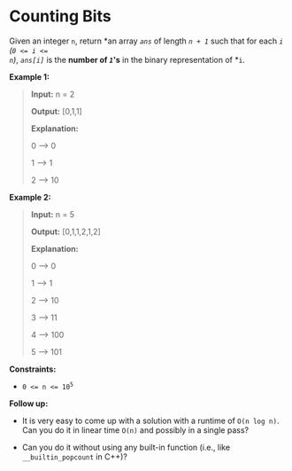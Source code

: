 # Counting Bits

Given an integer <code>n</code>, return *an array *<code>ans</code>* of length *<code>n + 1</code>* such that for each *<code>i</code>* *(<code>0 &lt;= i &lt;= n</code>)*, *<code>ans[i]</code>* is the **number of ***<code>1</code>***'s** in the binary representation of *<code>i</code>.


**Example 1:**
>
> **Input:** n = 2
>
> **Output:** [0,1,1]
>
> **Explanation:**
>
> 0 --&gt; 0
>
> 1 --&gt; 1
>
> 2 --&gt; 10

**Example 2:**
>
> **Input:** n = 5
>
> **Output:** [0,1,1,2,1,2]
>
> **Explanation:**
>
> 0 --&gt; 0
>
> 1 --&gt; 1
>
> 2 --&gt; 10
>
> 3 --&gt; 11
>
> 4 --&gt; 100
>
> 5 --&gt; 101


**Constraints:**

- <code>0 &lt;= n &lt;= 10<sup>5</sup></code>


**Follow up:**

- It is very easy to come up with a solution with a runtime of <code>O(n log n)</code>. Can you do it in linear time <code>O(n)</code> and possibly in a single pass?

- Can you do it without using any built-in function (i.e., like <code>__builtin_popcount</code> in C++)?
